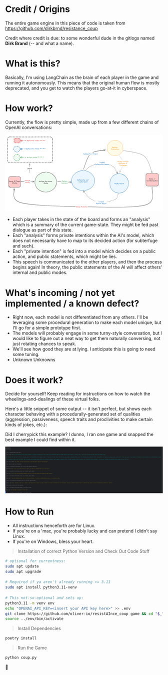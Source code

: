 # Credit / Origins
The entire game engine in this piece of code is taken from https://github.com/dirkbrnd/resistance_coup

Credit where credit is due: to some wonderful dude in the gitlogs named **Dirk Brand** (-- and what a name).

# What is this?
Basically, I'm using LangChain as the brain of each player in the game and running it autonomously.  This means
that the original human flow is mostly deprecated, and you get to watch the players go-at-it in cyberspace.

# How work?
Currently, the flow is pretty simple, made up from a few different chains of OpenAI conversations:

![diagram](./assets/diagram.png)

- Each player takes in the state of the board and forms an "analysis" which is a summary of the current game-state.  They might be fed past dialogue as part of this state.
- Each "analysis" forms private intentions within the AI's model, which does not necessarily have to map to its decided action (for subterfuge and such).
- Each "private intention" is fed into a model which decides on a public action, and public statements, which might be lies.
- This speech is communicated to the other players, and then the process begins again!  In theory, the public statements of the AI will affect others' internal and public modes.

# What's incoming / not yet implemented / a known defect?
- Right now, each model is not differentiated from any others.  I'll be leveraging some procedural generation to make each model unique, but I'll go for a simple prototype first.
- The models will probably engage in some turny-style conversation, but I would like to figure out a neat way to get them naturally conversing, not just rotating chances to speak.
- We'll see how good they are at lying.  I anticipate this is going to need some tuning.
- Unknown Unknowns

# Does it work?
Decide for yourself!  Keep reading for instructions on how to watch the wheelings-and-dealings of these virtual folks.

Here's a little snippet of some output -- it isn't perfect, but shows each character behaving with a procedurally-generated set of qualities (aggression, passiveness, speech traits and proclivities to make certain kinds of jokes, etc.):

Did I cherrypick this example?  I dunno, I ran one game and snapped the best example I could find within it.

![img.png](./assets/gameplay.png)

# How to Run
- All instructions henceforth are for Linux.  
- If you're on a 'mac, you're probably lucky and can pretend I didn't say Linux.
- If you're on Windows, bless your heart.

> Installation of correct Python Version and Check Out Code Stuff
```bash
# optional for currentness:
sudo apt update
sudo apt upgrade

# Required if ya aren't already running >= 3.11
sudo apt install python3.11-venv

# This not-so-optional and sets up:
python3.11 -m venv env
echo "OPENAI_API_KEY=<insert your API key here>" >> .env
git clone https://github.com/oliver-io/resistAInce_coup game && cd "$_"
source ../env/bin/activate
```

> Install Dependencies
```bash
poetry install
```

> Run the Game
```bash
python coup.py
```

:rocket: